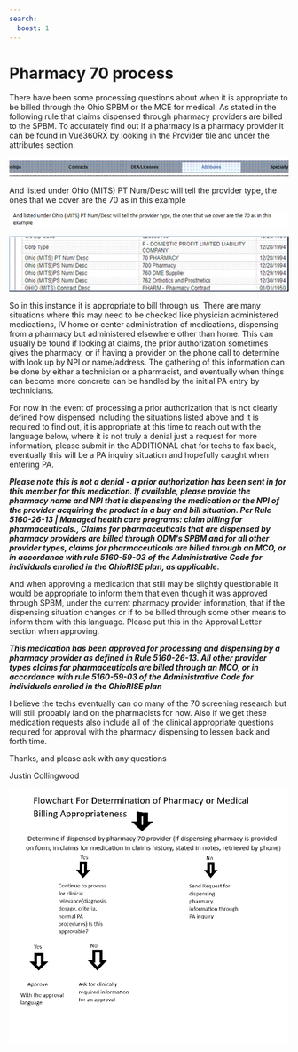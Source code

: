 ```yaml
---
search:
  boost: 1
---
```


# Pharmacy 70 process
 
There have been some processing questions about when it is appropriate to be billed through the Ohio SPBM or the MCE for medical. As stated in the following rule that claims dispensed through pharmacy providers are billed to the SPBM. To accurately find out if a pharmacy is a pharmacy provider it can be found in Vue360RX by looking in the Provider tile and under the attributes section.

![Alt text](pharmacy_70_process_1.png)
                    
And listed under Ohio (MITS) PT Num/Desc will tell the provider type, the ones that we cover are the 70 as in this example

![Alt text](pharmacy_70_process_2.png)

![Alt text](pharmacy_70_process_3.png)

So in this instance it is appropriate to bill through us. There are many situations where this may need to be checked like physician administered medications, IV home or center administration of medications, dispensing from a pharmacy but administered elsewhere other than home.
This can usually be found if looking at claims, the prior authorization sometimes gives the pharmacy, or if having a provider on the phone call to determine with look up by NPI or name/address. The gathering of this information can be done by either a technician or a pharmacist, and eventually when things can become more concrete can be handled by the initial PA entry by technicians.
 
For now in the event of processing a prior authorization that is not clearly defined how dispensed including the situations listed above and it is required to find out, it is appropriate at this time to reach out with the language below, where it is not truly a denial just a request for more information, please submit in the ADDITIONAL  chat for techs to fax back, eventually this will be a PA inquiry situation and hopefully caught when entering PA. 

***Please note this is not a denial - a prior authorization has been sent in for this member for this medication. If available, please provide the pharmacy name and NPI that is dispensing the medication or the NPI of the provider acquiring the product in a buy and bill situation. Per Rule 5160-26-13 | Managed health care programs: claim billing for pharmaceuticals., Claims for pharmaceuticals that are dispensed by pharmacy providers are billed through ODM's SPBM and for all other provider types, claims for pharmaceuticals are billed through an MCO, or in accordance with rule 5160-59-03 of the Administrative Code for individuals enrolled in the OhioRISE plan, as applicable.***

And when approving a medication that still may be slightly questionable it would be appropriate to inform them that even though it was approved through SPBM, under the current pharmacy provider information, that if the dispensing situation changes or if to be billed through some other means to inform them with this language. Please put this in the Approval Letter section when approving.
 

***This medication has been approved for processing and dispensing by a pharmacy provider as defined in Rule 5160-26-13. All other provider types claims for pharmaceuticals are billed through an MCO, or in accordance with rule 5160-59-03 of the Administrative Code for individuals enrolled in the OhioRISE plan***
 
 
I believe the techs eventually can do many of the 70 screening research but will still probably land on the pharmacists for now. Also if we get these medication requests also include all of the clinical appropriate questions required for approval with the pharmacy dispensing to lessen back and forth time.

Thanks, and please ask with any questions
 
Justin Collingwood

![Alt text](pharmacy_70_process_4.png)

